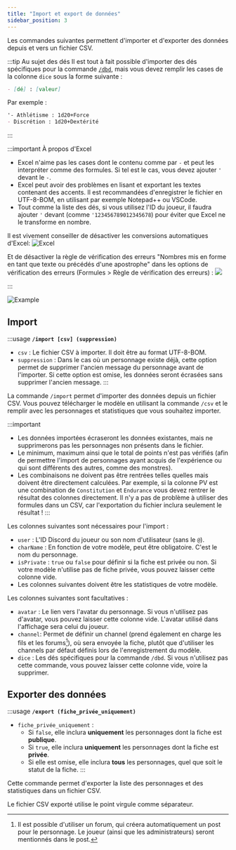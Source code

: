```yaml
---
title: "Import et export de données"
sidebar_position: 3
---
```


Les commandes suivantes permettent d'importer et d'exporter des données depuis et vers un fichier CSV.

:::tip Au sujet des dés
Il est tout à fait possible d'importer des dés spécifiques pour la commande [`/dbd`](../usage/model/dice.mdx#dbd-dbd), mais vous devez remplir les cases de la colonne `dice` sous la forme suivante :
```md
- [dé] : [valeur]
```
Par exemple :
```md
'- Athlétisme : 1d20+Force
- Discrétion : 1d20+Dextérité
```
:::

:::important À propos d'Excel
- Excel n'aime pas les cases dont le contenu comme par `-` et peut les interpréter comme des formules. Si tel est le cas, vous devez ajouter `'` devant le `-`.
- Excel peut avoir des problèmes en lisant et exportant les textes contenant des accents. Il est recommandées d'enregistrer le fichier en UTF-8-BOM, en utilisant par exemple Notepad++ ou VSCode.
- Tout comme la liste des dés, si vous utilisez l'ID du joueur, il faudra ajouter `'` devant (comme `'123456789012345678`) pour éviter que Excel ne le transforme en nombre.

Il est vivement conseiller de désactiver les conversions automatiques d'Excel: 
![Excel](/assets/csv/EXCEL_FR_disable.png)

Et de désactiver la règle de vérification des erreurs "Nombres mis en forme en tant que texte ou précédés d'une apostrophe" dans les options de vérification des erreurs (Formules > Règle de vérification des erreurs) :
![](/assets/csv/FR_disable_nb.png)

:::

![Example](/assets/csv/example.png)

## Import

:::usage
**`/import [csv] (suppression)`**
- `csv` : Le fichier CSV à importer. Il doit être au format UTF-8-BOM.
- `suppression` : Dans le cas où un personnage existe déjà, cette option permet de supprimer l'ancien message du personnage avant de l'importer. Si cette option est omise, les données seront écrasées sans supprimer l'ancien message.
:::

La commande `/import` permet d'importer des données depuis un fichier CSV. Vous pouvez télécharger le modèle en utilisant la commande `/csv` et le remplir avec les personnages et statistiques que vous souhaitez importer.

:::important
- Les données importées écraseront les données existantes, mais ne supprimerons pas les personnages non présents dans le fichier. 
- Le minimum, maximum ainsi que le total de points n'est pas vérifiés (afin de permettre l'import de personnages ayant acquis de l'expérience ou qui sont différents des autres, comme des monstres).
- Les combinaisons ne doivent pas être rentrées telles quelles mais doivent être directement calculées. Par exemple, si la colonne PV est une combination de `Constitution` et `Endurance` vous devez rentrer le résultat des colonnes directement. Il n'y a pas de problème à utiliser des formules dans un CSV, car l'exportation du fichier inclura seulement le résultat !
:::

Les colonnes suivantes sont nécessaires pour l'import :
- `user` : L'ID Discord du joueur ou son nom d'utilisateur (sans le `@`).
- `charName` : En fonction de votre modèle, peut être obligatoire. C'est le nom du personnage.
- `isPrivate` : `true` ou `false` pour définir si la fiche est privée ou non. Si votre modèle n'utilise pas de fiche privée, vous pouvez laisser cette colonne vide.
- Les colonnes suivantes doivent être les statistiques de votre modèle.

Les colonnes suivantes sont facultatives :
- `avatar` : Le lien vers l'avatar du personnage. Si vous n'utilisez pas d'avatar, vous pouvez laisser cette colonne vide. L'avatar utilisé dans l'affichage sera celui du joueur.
- `channel`: Permet de définir un channel (prend également en charge les fils et les forums[^1]), où sera envoyée la fiche, plutôt que d'utiliser les channels par défaut définis lors de l'enregistrement du modèle.
- `dice` : Les dés spécifiques pour la commande `/dbd`. Si vous n'utilisez pas cette commande, vous pouvez laisser cette colonne vide, voire la supprimer. 


## Exporter des données

:::usage
**`/export (fiche_privée_uniquement)`**
- `fiche_privée_uniquement` : 
    - Si `false`, elle inclura **uniquement** les personnages dont la fiche est **publique**.
    - Si `true`, elle inclura **uniquement** les personnages dont la fiche est **privée**.
    - Si elle est omise, elle inclura **tous** les personnages, quel que soit le statut de la fiche.
:::

Cette commande permet d'exporter la liste des personnages et des statistiques dans un fichier CSV. 

Le fichier CSV exporté utilise le point virgule comme séparateur.

[^1]: Il est possible d'utiliser un forum, qui créera automatiquement un post pour le personnage. Le joueur (ainsi que les administrateurs) seront mentionnés dans le post. 
